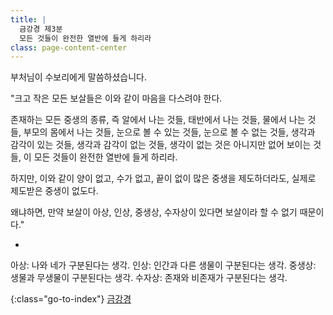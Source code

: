 ```yaml
---
title: |
  금강경 제3분
  모든 것들이 완전한 열반에 들게 하리라
class: page-content-center
---
```


부처님이 수보리에게 말씀하셨습니다.

"크고 작은 모든 보살들은
이와 같이 마음을 다스려야 한다.

존재하는 모든 중생의 종류,
즉 알에서 나는 것들,
태반에서 나는 것들,
물에서 나는 것들,
부모의 몸에서 나는 것들,
눈으로 볼 수 있는 것들,
눈으로 볼 수 없는 것들,
생각과 감각이 있는 것들,
생각과 감각이 없는 것들,
생각이 없는 것은 아니지만
없어 보이는 것들,
이 모든 것들이
완전한 열반에 들게 하리라.

하지만, 이와 같이 양이 없고, 수가 없고,
끝이 없이 많은 중생을 제도하더라도,
실제로 제도받은 중생이 없도다.

왜냐하면, 만약 보살이 아상, 인상, 중생상, 수자상이 있다면
보살이라 할 수 없기 때문이다."

*

아상: 나와 네가 구분된다는 생각.
인상: 인간과 다른 생물이 구분된다는 생각.
중생상: 생물과 무생물이 구분된다는 생각.
수자상: 존재와 비존재가 구분된다는 생각.

{:class="go-to-index"}
[금강경](index)